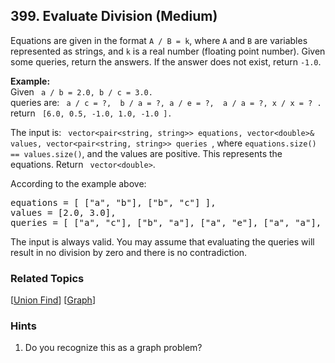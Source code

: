 <!--|This file generated by command(leetcode description); DO NOT EDIT.    |-->
<!--+----------------------------------------------------------------------+-->
<!--|@author    Openset <openset.wang@gmail.com>                           |-->
<!--|@link      https://github.com/openset                                 |-->
<!--|@home      https://github.com/openset/leetcode                        |-->
<!--+----------------------------------------------------------------------+-->

## 399. Evaluate Division (Medium)

<p>
Equations are given in the format <code>A / B = k</code>, where  <code>A</code> and <code>B</code> are variables represented as strings, and <code>k</code> is a real number (floating point number). Given some queries, return the answers. If the answer does not exist, return <code>-1.0</code>.
</p>
<p><b>Example:</b><br/>
Given <code> a / b = 2.0, b / c = 3.0.</code> <br/>queries are: <code> a / c = ?,  b / a = ?, a / e = ?,  a / a = ?, x / x = ? .</code> <br/>return <code> [6.0, 0.5, -1.0, 1.0, -1.0 ].</code>
</p>
<p>
The input is: <code> vector&lt;pair&lt;string, string&gt;&gt; equations, vector&lt;double&gt;&amp; values, vector&lt;pair&lt;string, string&gt;&gt; queries </code>, where <code>equations.size() == values.size()</code>, and the values are positive. This represents the equations. Return <code> vector&lt;double&gt;</code>.
</p>

<p>According to the example above:
<pre>equations = [ ["a", "b"], ["b", "c"] ],
values = [2.0, 3.0],
queries = [ ["a", "c"], ["b", "a"], ["a", "e"], ["a", "a"], ["x", "x"] ]. </pre>
</p>

<p>
The input is always valid. You may assume that evaluating the queries will result in no division by zero and there is no contradiction.
</p>

### Related Topics
  [[Union Find](https://github.com/openset/leetcode/tree/master/tag/union-find/README.md)]
  [[Graph](https://github.com/openset/leetcode/tree/master/tag/graph/README.md)]

### Hints
  1. Do you recognize this as a graph problem?
